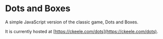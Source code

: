 # Dots and Boxes

A simple JavaScript version of the classic game, Dots and Boxes.

It is currently hosted at [https://ckeele.com/dots](https://ckeele.com/dots). 
